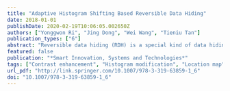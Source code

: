 ```yaml
---
title: "Adaptive Histogram Shifting Based Reversible Data Hiding"
date: 2018-01-01
publishDate: 2020-02-19T10:06:05.002650Z
authors: ["Yonggwon Ri", "Jing Dong", "Wei Wang", "Tieniu Tan"]
publication_types: ["6"]
abstract: "Reversible data hiding (RDH) is a special kind of data hiding technique which can exactly recover the cover image from the stego image after extracting the hidden data. Recently, Wu et al. proposed a novel RDH method with contrast enhancement (RDH-CE). RDH-CE achieved a good effect in improving visual quality especially for poorly illustrated images. In Wu's method, however, the PSNR of stego image is relatively low and embedding performance is largely influenced by the histogram distribution of cover image. Since PSNR is still considered as one of the most important metrics for evaluating the RDH performance, this paper presents a reliable RDH method based on adaptive histogram shifting for gray-scale images to improve the PSNR of stego image while maintaining the good effect of the contrast enhancement obtained by RDH-CE."
featured: false
publication: "*Smart Innovation, Systems and Technologies*"
tags: ["Contrast enhancement", "Histogram modification", "Location map", "PSNR", "Reversible data hiding"]
url_pdf: "http://link.springer.com/10.1007/978-3-319-63859-1_6"
doi: "10.1007/978-3-319-63859-1_6"
---
```



